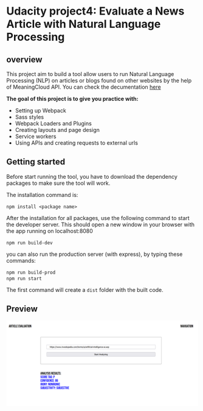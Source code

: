 # Udacity project4: Evaluate a News Article with Natural Language Processing

## overview
This project aim to build a tool allow users to run Natural Language Processing (NLP) on articles or blogs found on other websites by the help of MeaningCloud API. You can check the decumentation [here](https://learn.meaningcloud.com/developer/sentiment-analysis/2.1/doc/examples)

**The goal of this project is to give you practice with:**

  - Setting up Webpack
  - Sass styles
  - Webpack Loaders and Plugins
  - Creating layouts and page design
  - Service workers
  - Using APIs and creating requests to external urls


## Getting started

Before start running the tool, you have to download the dependency packages to make sure the tool will work.

The installation command is: 

```
npm install <package name>
```

After the installation for all packages, use the following command to start the developer server. This should open a new window in your browser with the app running on localhost:8080

```
npm run build-dev
```

you can also run the production server (with express), by typing these commands:

```
npm run build-prod
npm run start
```
The first command will create a `dist` folder with the built code.


## Preview 

![website preview](preview_nlp.png)
